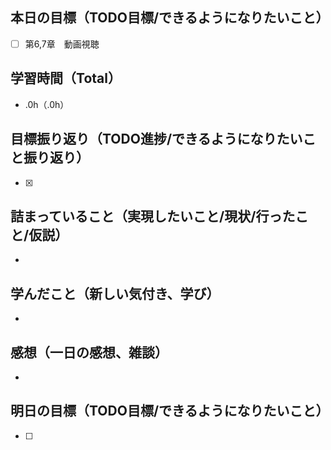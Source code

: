 ## 本日の目標（TODO目標/できるようになりたいこと）
- [ ] 第6,7章　動画視聴
　
## 学習時間（Total）
- .0h（.0h）

## 目標振り返り（TODO進捗/できるようになりたいこと振り返り）
- [x]

##  詰まっていること（実現したいこと/現状/行ったこと/仮説）
-

## 学んだこと（新しい気付き、学び）
-

## 感想（一日の感想、雑談）
-

## 明日の目標（TODO目標/できるようになりたいこと）
- [ ]
